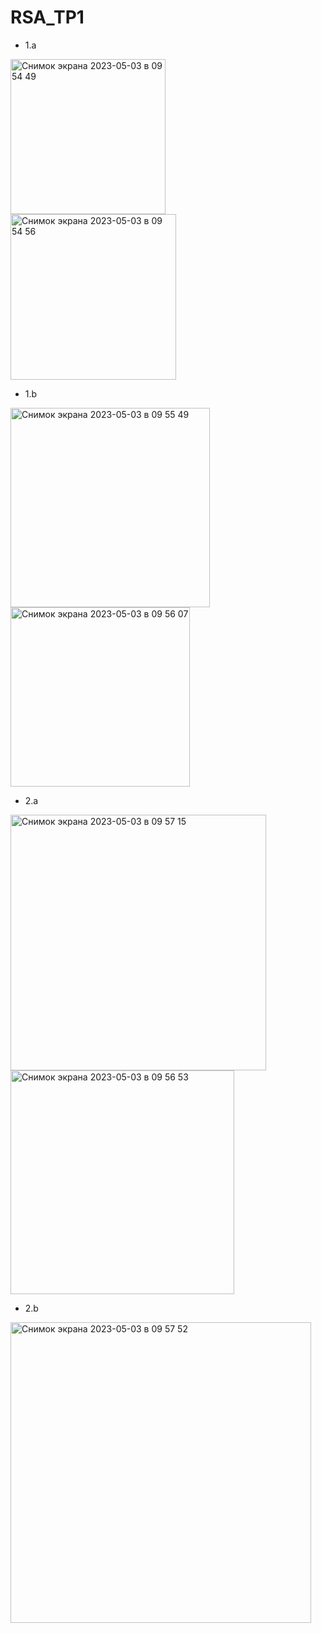 # RSA_TP1

- 1.a 
<img width="248" alt="Снимок экрана 2023-05-03 в 09 54 49" src="https://user-images.githubusercontent.com/32616842/235860325-f407ce80-f16b-4115-8a89-1364c07b70e2.png">

<img width="265" alt="Снимок экрана 2023-05-03 в 09 54 56" src="https://user-images.githubusercontent.com/32616842/235860331-d2227e3d-1215-40c6-a219-ba1e90ce5212.png">

- 1.b
<img width="319" alt="Снимок экрана 2023-05-03 в 09 55 49" src="https://user-images.githubusercontent.com/32616842/235860480-3c53a383-36bd-4572-ae52-322ec28f3f4a.png">

<img width="287" alt="Снимок экрана 2023-05-03 в 09 56 07" src="https://user-images.githubusercontent.com/32616842/235860570-d0ff5c7c-9cf0-4f66-9524-a3ab2fc9181f.png">

- 2.a

<img width="409" alt="Снимок экрана 2023-05-03 в 09 57 15" src="https://user-images.githubusercontent.com/32616842/235860798-ae3eafd5-587b-41da-a5d2-84c3c2ab7301.png">

<img width="358" alt="Снимок экрана 2023-05-03 в 09 56 53" src="https://user-images.githubusercontent.com/32616842/235860744-8664d30a-63bc-490c-a873-4016a837b49e.png">

- 2.b

<img width="481" alt="Снимок экрана 2023-05-03 в 09 57 52" src="https://user-images.githubusercontent.com/32616842/235860919-d9abcffa-5f07-4bd7-889e-f82f6fb965eb.png">
